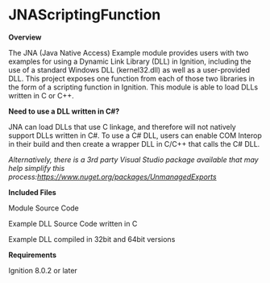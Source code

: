 # JNAScriptingFunction

**Overview**

The JNA (Java Native Access) Example module provides users with two examples for using a Dynamic Link Library (DLL) in Ignition, including the use of a standard Windows DLL (kernel32.dll) as well as a user-provided DLL. This project exposes one function from each of those two libraries in the form of a scripting function in Ignition. This module is able to load DLLs written in C or C++. 

**Need to use a DLL written in C#?**

JNA can load DLLs that use C linkage, and therefore will not natively support DLLs written in C#. To use a C# DLL, users can enable COM Interop in their build and then create a wrapper DLL in C/C++ that calls the C# DLL. 

*Alternatively, there is a 3rd party Visual Studio package available that may help simplify this process:https://www.nuget.org/packages/UnmanagedExports*

**Included Files**

Module Source Code

Example DLL Source Code written in C

Example DLL compiled in 32bit and 64bit versions

**Requirements**

Ignition 8.0.2 or later
